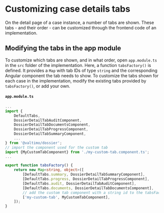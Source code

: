 # Customizing case details tabs

On the detail page of a case instance, a number of tabs are shown. These tabs - and their order - can be customized
through the frontend code of an implementation.

## Modifying the tabs in the app module

To customize which tabs are shown, and in what order, open `app.module.ts` in the `src` folder of the implementation.
Here, a function `tabsFactory()` is defined. It provides a `Map` with tab IDs of type `string` and the corresponding
Angular component the tab needs to show. To customize the tabs shown for each case in the implementation, modify
the existing tabs provided by `tabsFactory()`, or add your own.

#### **`app.module.ts`**
```typescript
...
import {
    DefaultTabs, 
    DossierDetailTabAuditComponent,
    DossierDetailTabDocumentsComponent,
    DossierDetailTabProgressComponent,
    DossierDetailTabSummaryComponent,
    ...
} from '@valtimo/dossier';
// import the component used for the custom tab
import {MyCustomTabComponent} from './my-custom-tab.component.ts';
...

export function tabsFactory() {
    return new Map<string, object>([
        [DefaultTabs.summary, DossierDetailTabSummaryComponent],
        [DefaultTabs.progress, DossierDetailTabProgressComponent],
        [DefaultTabs.audit, DossierDetailTabAuditComponent],
        [DefaultTabs.documents, DossierDetailTabDocumentsComponent],
        // add the custom tab component with a string id to the tabsFactory()
        ['my-custom-tab', MyCustomTabComponent],
    ]);
}
```





